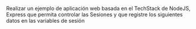 Realizar un ejemplo de aplicación web basada en el TechStack de NodeJS, Express que permita controlar las Sesiones y que registre los siguientes datos en las variables de sesión
